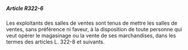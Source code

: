 ##### Article R322-6

Les exploitants des salles de ventes sont tenus de mettre les salles de ventes, sans préférence ni faveur, à la disposition de toute personne qui veut opérer le magasinage ou la vente de ses marchandises, dans les termes des articles L. 322-8 et suivants.


